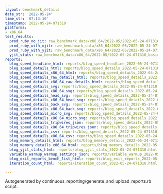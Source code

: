 ```yaml
---
layout: benchmark_details
date_str: '2022-05-24'
time_str: '07:13:10'
timestamp: 2022-05-24-071310
platforms:
- x86_64
test_results:
  prod_ruby_no_jit: raw_benchmark_data/x86_64/2022-05/2022-05-24-071310_basic_benchmark_prod_ruby_no_jit.json
  prod_ruby_with_mjit: raw_benchmark_data/x86_64/2022-05/2022-05-24-071310_basic_benchmark_prod_ruby_with_mjit.json
  prod_ruby_with_yjit: raw_benchmark_data/x86_64/2022-05/2022-05-24-071310_basic_benchmark_prod_ruby_with_yjit.json
  yjit_stats: raw_benchmark_data/x86_64/2022-05/2022-05-24-071310_basic_benchmark_yjit_stats.json
reports:
  blog_speed_headline_html: reports/blog_speed_headline_2022-05-24-071310.html
  blog_speed_details_html: reports/blog_speed_details_2022-05-24-071310.html
  blog_speed_details_x86_64_html: reports/blog_speed_details_2022-05-24-071310.x86_64.html
  blog_speed_details_raw_details_html: reports/blog_speed_details_2022-05-24-071310.raw_details.html
  blog_speed_details_x86_64_raw_details_html: reports/blog_speed_details_2022-05-24-071310.x86_64.raw_details.html
  blog_speed_details_svg: reports/blog_speed_details_2022-05-24-071310.svg
  blog_speed_details_x86_64_svg: reports/blog_speed_details_2022-05-24-071310.x86_64.svg
  blog_speed_details_head_svg: reports/blog_speed_details_2022-05-24-071310.head.svg
  blog_speed_details_x86_64_head_svg: reports/blog_speed_details_2022-05-24-071310.x86_64.head.svg
  blog_speed_details_back_svg: reports/blog_speed_details_2022-05-24-071310.back.svg
  blog_speed_details_x86_64_back_svg: reports/blog_speed_details_2022-05-24-071310.x86_64.back.svg
  blog_speed_details_micro_svg: reports/blog_speed_details_2022-05-24-071310.micro.svg
  blog_speed_details_x86_64_micro_svg: reports/blog_speed_details_2022-05-24-071310.x86_64.micro.svg
  blog_speed_details_tripwires_json: reports/blog_speed_details_2022-05-24-071310.tripwires.json
  blog_speed_details_x86_64_tripwires_json: reports/blog_speed_details_2022-05-24-071310.x86_64.tripwires.json
  blog_speed_details_csv: reports/blog_speed_details_2022-05-24-071310.csv
  blog_speed_details_x86_64_csv: reports/blog_speed_details_2022-05-24-071310.x86_64.csv
  blog_memory_details_html: reports/blog_memory_details_2022-05-24-071310.html
  blog_memory_details_x86_64_html: reports/blog_memory_details_2022-05-24-071310.x86_64.html
  blog_yjit_stats_html: reports/blog_yjit_stats_2022-05-24-071310.html
  variable_warmup_warmup_settings_json: reports/variable_warmup_2022-05-24-071310.warmup_settings.json
  blog_exit_reports_bench_list_html: reports/blog_exit_reports_2022-05-24-071310.bench_list.html
  iteration_count_html: reports/iteration_count_2022-05-24-071310.html

---
```

Autogenerated by continuous_reporting/generate_and_upload_reports.rb script.
